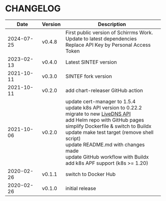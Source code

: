 # CHANGELOG

<!-- markdownlint-disable MD033-->
| Date | Version | Description |
| ------ | ------ | ------ |
| 2024-07-25 | v0.4.8 | First public version of Schirrms Work.<br>Update to latest dependencies<br>Replace API Key by Personal Access Token |
| 2023-02-13 | v0.4.0 | Latest SINTEF version |
| 2021-10-11 | v0.3.0 | SINTEF fork version |
| 2021-10-11 | v0.2.0 | add chart-releaser GitHub action |
| 2021-10-06 | v0.2.0 | update cert-manager to 1.5.4<br>update k8s API version to 0.22.2<br>migrate to new [LiveDNS API](https://api.gandi.net)<br>add Helm repo with GitHub pages<br>simplify Dockerfile & switch to Buildx<br>update make test target (remove shell script)<br>update README.md with changes made<br>update GitHub workflow with Buildx<br>add k8s APF support (k8s >= 1.20) |
| 2020-02-26 | v0.1.1 | switch to Docker Hub |
| 2020-02-26 | v0.1.0 | initial release |
<!-- markdownlint-enable MD033-->